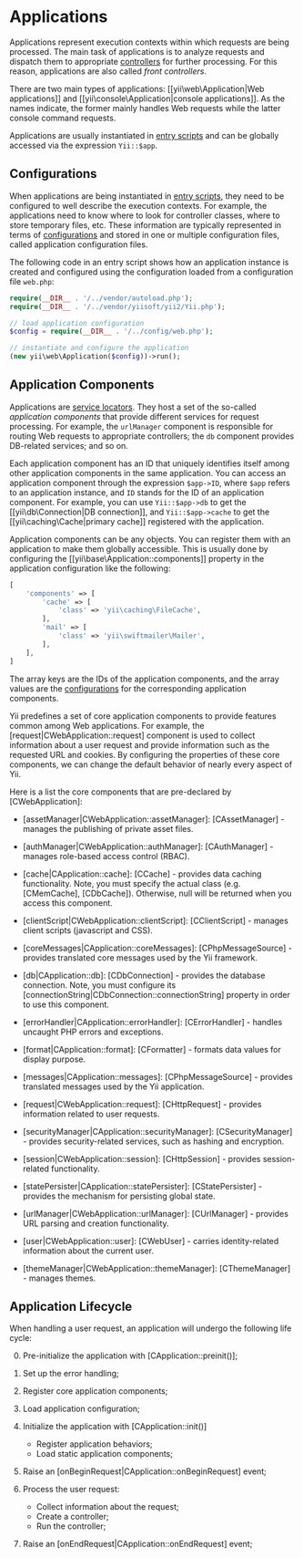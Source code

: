 Applications
============

Applications represent execution contexts within which requests are being processed.
The main task of applications is to analyze requests and dispatch them to appropriate
[controllers](structure-controllers.md) for further processing. For this reason, applications
are also called *front controllers*.

There are two main types of applications: [[yii\web\Application|Web applications]] and
[[yii\console\Application|console applications]]. As the names indicate, the former mainly handles
Web requests while the latter console command requests.

Applications are usually instantiated in [entry scripts](structure-entry-scripts.md) and can be globally accessed
via the expression `Yii::$app`.


## Configurations

When applications are being instantiated in [entry scripts](structure-entry-scripts.md), they
need to be configured to well describe the execution contexts. For example, the applications need
to know where to look for controller classes, where to store temporary files, etc. These information
are typically represented in terms of [configurations](concept-configurations.md) and stored in
one or multiple configuration files, called application configuration files.

The following code in an entry script shows how an application instance is created and configured using
the configuration loaded from a configuration file `web.php`:

```php
require(__DIR__ . '/../vendor/autoload.php');
require(__DIR__ . '/../vendor/yiisoft/yii2/Yii.php');

// load application configuration
$config = require(__DIR__ . '/../config/web.php');

// instantiate and configure the application
(new yii\web\Application($config))->run();
```



## Application Components

Applications are [service locators](concept-service-locators.md). They host a set of the so-called
*application components* that provide different services for request processing. For example,
the `urlManager` component is responsible for routing Web requests to appropriate controllers;
the `db` component provides DB-related services; and so on.

Each application component has an ID that uniquely identifies itself among other application components
in the same application. You can access an application component through the expression `$app->ID`,
where `$app` refers to an application instance, and `ID` stands for the ID of an application component.
For example, you can use `Yii::$app->db` to get the [[yii\db\Connection|DB connection]], and `Yii::$app->cache`
to get the [[yii\caching\Cache|primary cache]] registered with the application.

Application components can be any objects. You can register them with an application to make them
globally accessible. This is usually done by configuring the [[yii\base\Application::components]] property in the
application configuration like the following:

```php
[
    'components' => [
        'cache' => [
            'class' => 'yii\caching\FileCache',
        ],
        'mail' => [
            'class' => 'yii\swiftmailer\Mailer',
        ],
    ],
]
```

The array keys are the IDs of the application components, and the array values are the
[configurations](concept-configurations.md) for the corresponding application components.


Yii predefines a set of core application components to provide features
common among Web applications. For example, the
[request|CWebApplication::request] component is used to collect
information about a user request and provide information such as the
requested URL and cookies.  By configuring the properties of these core
components, we can change the default behavior of nearly every aspect
of Yii.

Here is a list the core components that are pre-declared by [CWebApplication]:

   - [assetManager|CWebApplication::assetManager]: [CAssetManager] -
manages the publishing of private asset files.

   - [authManager|CWebApplication::authManager]: [CAuthManager] - manages role-based access control (RBAC).

   - [cache|CApplication::cache]: [CCache] - provides data caching
functionality. Note, you must specify the actual class (e.g.
[CMemCache], [CDbCache]). Otherwise, null will be returned when you
access this component.

   - [clientScript|CWebApplication::clientScript]: [CClientScript] -
manages client scripts (javascript and CSS).

   - [coreMessages|CApplication::coreMessages]: [CPhpMessageSource] -
provides translated core messages used by the Yii framework.

   - [db|CApplication::db]: [CDbConnection] - provides the database
connection. Note, you must configure its
[connectionString|CDbConnection::connectionString] property in order
to use this component.

   - [errorHandler|CApplication::errorHandler]: [CErrorHandler] - handles
uncaught PHP errors and exceptions.

   - [format|CApplication::format]: [CFormatter] - formats data values
for display purpose.

   - [messages|CApplication::messages]: [CPhpMessageSource] - provides
translated messages used by the Yii application.

   - [request|CWebApplication::request]: [CHttpRequest] - provides
information related to user requests.

   - [securityManager|CApplication::securityManager]: [CSecurityManager] -
provides security-related services, such as hashing and encryption.

   - [session|CWebApplication::session]: [CHttpSession] - provides
session-related functionality.

   - [statePersister|CApplication::statePersister]: [CStatePersister] -
provides the mechanism for persisting global state.

   - [urlManager|CWebApplication::urlManager]: [CUrlManager] - provides
URL parsing and creation functionality.

   - [user|CWebApplication::user]: [CWebUser] - carries identity-related
information about the current user.

   - [themeManager|CWebApplication::themeManager]: [CThemeManager] - manages themes.


## Application Lifecycle


When handling a user request, an application will undergo the following
life cycle:

   0. Pre-initialize the application with [CApplication::preinit()];

   1. Set up the error handling;

   2. Register core application components;

   3. Load application configuration;

   4. Initialize the application with [CApplication::init()]
       - Register application behaviors;
	   - Load static application components;

   5. Raise an [onBeginRequest|CApplication::onBeginRequest] event;

   6. Process the user request:
	   - Collect information about the request;
	   - Create a controller;
	   - Run the controller;

   7. Raise an [onEndRequest|CApplication::onEndRequest] event;

